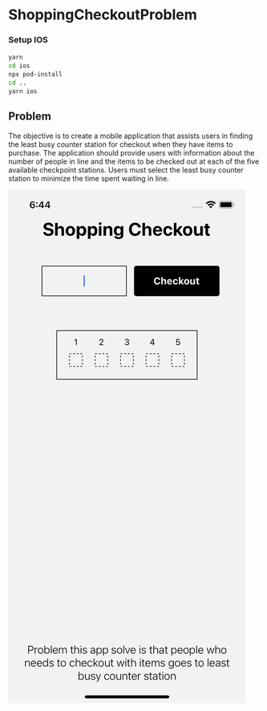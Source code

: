 # ShoppingCheckoutProblem

### Setup IOS
```bash
yarn
cd ios
npx pod-install
cd ..
yarn ios
```

## Problem 

The objective is to create a mobile application that assists users in finding the least busy counter station for checkout when they have items to purchase. The application should provide users with information about the number of people in line and the items to be checked out at each of the five available checkpoint stations. Users must select the least busy counter station to minimize the time spent waiting in line.

![iphone14.png](iphone14.png)
